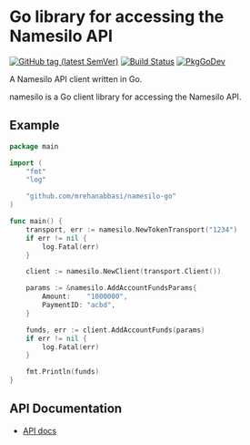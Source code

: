 # Go library for accessing the Namesilo API

[![GitHub tag (latest SemVer)](https://img.shields.io/github/tag/mrehanabbasi/namesilo-go.svg)](https://github.com/mrehanabbasi/namesilo-go/releases)
[![Build Status](https://github.com/mrehanabbasi/namesilo-go/workflows/Main/badge.svg?branch=master)](https://github.com/mrehanabbasi/namesilo-go/actions)
[![PkgGoDev](https://pkg.go.dev/badge/github.com/mrehanabbasi/namesilo-go)](https://pkg.go.dev/github.com/mrehanabbasi/namesilo-go)

A Namesilo API client written in Go.

namesilo is a Go client library for accessing the Namesilo API.

## Example

```go
package main

import (
	"fmt"
	"log"

	"github.com/mrehanabbasi/namesilo-go"
)

func main() {
	transport, err := namesilo.NewTokenTransport("1234")
	if err != nil {
		log.Fatal(err)
	}

	client := namesilo.NewClient(transport.Client())

	params := &namesilo.AddAccountFundsParams{
		Amount:    "1000000",
		PaymentID: "acbd",
	}

	funds, err := client.AddAccountFunds(params)
	if err != nil {
		log.Fatal(err)
	}

	fmt.Println(funds)
}
```

## API Documentation

- [API docs](https://www.namesilo.com/api_reference.php)
